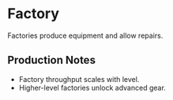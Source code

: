 # Factory

Factories produce equipment and allow repairs.

## Production Notes
- Factory throughput scales with level.
- Higher-level factories unlock advanced gear.
